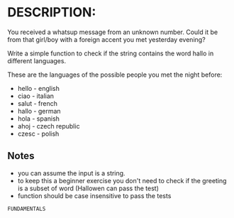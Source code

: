 # DESCRIPTION:

You received a whatsup message from an unknown number. Could it be from that girl/boy with a foreign accent you met yesterday evening?

Write a simple function to check if the string contains the word hallo in different languages.

These are the languages of the possible people you met the night before:

- hello - english
- ciao - italian
- salut - french
- hallo - german
- hola - spanish
- ahoj - czech republic
- czesc - polish

## Notes

- you can assume the input is a string.
- to keep this a beginner exercise you don't need to check if the greeting is a subset of word (Hallowen can pass the test)
- function should be case insensitive to pass the tests


`FUNDAMENTALS`

